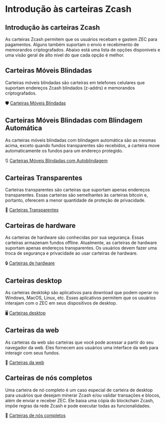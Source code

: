 # Introdução às carteiras Zcash

## Introdução às carteiras Zcash

As carteiras Zcash permitem que os usuários recebam e gastem ZEC para pagamentos. Alguns também suportam o envio e recebimento de memorandos criptografados. Abaixo está uma lista de opções disponíveis e uma visão geral de alto nível do que cada opção é melhor.

## Carteiras Móveis Blindadas

Carteiras móveis blindadas são carteiras em telefones celulares que suportam endereços Zcash blindados (z-addrs) e memorandos criptografados.

🛡️
[Carteiras Móveis Blindadas](https://wiki.zechub.xyz/using-zec/intro-to-zcash-wallets/mobile-shielded-wallets)

## Carteiras Móveis Blindadas com Blindagem Automática

As carteiras móveis blindadas com blindagem automática são as mesmas acima, exceto quando fundos transparentes são recebidos, a carteira move automaticamente os fundos para um endereço protegido.

🔃
[Carteiras Móveis Blindadas com Autoblindagem](https://wiki.zechub.xyz/using-zec/intro-to-zcash-wallets/mobile-shielded-wallets-w-autoshielding)

## Carteiras Transparentes

Carteiras transparentes são carteiras que suportam apenas endereços transparentes. Essas carteiras são semelhantes às carteiras bitcoin e, portanto, oferecem a menor quantidade de proteção de privacidade.

👐
[Carteiras Transparentes](https://wiki.zechub.xyz/using-zec/intro-to-zcash-wallets/transparent-wallets)

## Carteiras de hardware

As carteiras de hardware são conhecidas por sua segurança. Essas carteiras armazenam fundos offline. Atualmente, as carteiras de hardware suportam apenas endereços transparentes. Os usuários devem fazer uma troca de segurança e privacidade ao usar carteiras de hardware.

🔒
[Carteiras de hardware](https://wiki.zechub.xyz/using-zec/intro-to-zcash-wallets/hardware-wallets)

## Carteiras desktop

As carteiras desktokp são aplicativos para download que podem operar no Windows, MacOS, Linux, etc. Esses aplicativos permitem que os usuários interajam com o ZEC em seus dispositivos de desktop.

🖥️
[Carteiras desktop](https://wiki.zechub.xyz/using-zec/intro-to-zcash-wallets/desktop-wallets)

## Carteiras da web

As carteiras da web são carteiras que você pode acessar a partir do seu navegador da web. Eles fornecem aos usuários uma interface da web para interagir com seus fundos.

💭
[Carteiras da web](https://wiki.zechub.xyz/using-zec/intro-to-zcash-wallets/web-wallets)

## Carteiras de nós completos

Uma carteira de nó completo é um caso especial de carteira de desktop para usuários que desejam minerar Zcash e/ou validar transações e blocos, além de enviar e receber ZEC. Ele baixa uma cópia do blockchain Zcash, impõe regras da rede Zcash e pode executar todas as funcionalidades.

🔗
[Carteiras de nós completos](https://wiki.zechub.xyz/using-zec/intro-to-zcash-wallets/full-node-wallets)
